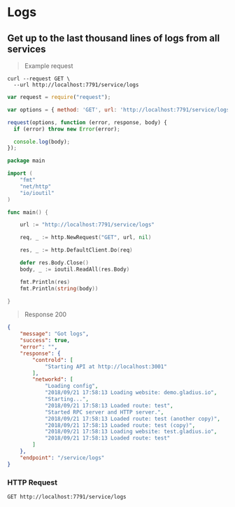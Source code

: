 # Logs

## Get up to the last thousand lines of logs from all services

> Example request

```shell
curl --request GET \
  --url http://localhost:7791/service/logs
```

```javascript
var request = require("request");

var options = { method: 'GET', url: 'http://localhost:7791/service/logs' };

request(options, function (error, response, body) {
  if (error) throw new Error(error);

  console.log(body);
});

```

```go
package main

import (
	"fmt"
	"net/http"
	"io/ioutil"
)

func main() {

	url := "http://localhost:7791/service/logs"

	req, _ := http.NewRequest("GET", url, nil)

	res, _ := http.DefaultClient.Do(req)

	defer res.Body.Close()
	body, _ := ioutil.ReadAll(res.Body)

	fmt.Println(res)
	fmt.Println(string(body))

}
```

> Response 200

```json
{
	"message": "Got logs",
	"success": true,
	"error": "",
	"response": {
		"controld": [
			"Starting API at http://localhost:3001"
		],
		"networkd": [
			"Loading config",
			"2018/09/21 17:58:13 Loading website: demo.gladius.io",
			"Starting...",
			"2018/09/21 17:58:13 Loaded route: test",
			"Started RPC server and HTTP server.",
			"2018/09/21 17:58:13 Loaded route: test (another copy)",
			"2018/09/21 17:58:13 Loaded route: test (copy)",
			"2018/09/21 17:58:13 Loading website: test.gladius.io",
			"2018/09/21 17:58:13 Loaded route: test"
		]
	},
	"endpoint": "/service/logs"
}
```

### HTTP Request

`GET http://localhost:7791/service/logs`
